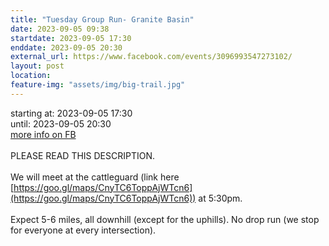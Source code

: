 ```yaml
---
title: "Tuesday Group Run- Granite Basin"
date: 2023-09-05 09:38
startdate: 2023-09-05 17:30
enddate: 2023-09-05 20:30
external_url: https://www.facebook.com/events/3096993547273102/
layout: post
location: 
feature-img: "assets/img/big-trail.jpg"
---
```


starting at: 2023-09-05 17:30<br>until: 2023-09-05 20:30<br><a href="https://www.facebook.com/events/3096993547273102/">more info on FB</a><br><br>PLEASE READ THIS DESCRIPTION. <br>
  <br>
  We will meet at the cattleguard (link here [https://goo.gl/maps/CnyTC6ToppAjWTcn6](https://goo.gl/maps/CnyTC6ToppAjWTcn6)) at 5&#58;30pm. <br>
  <br>
  Expect 5-6 miles, all downhill (except for the uphills). No drop run (we stop for everyone at every intersection). <br>
  <br>
  <br>
  

